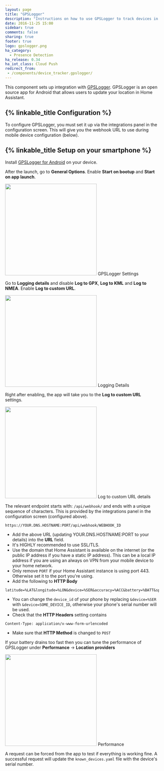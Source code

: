 ```yaml
---
layout: page
title: "GPSLogger"
description: "Instructions on how to use GPSLogger to track devices in Home Assistant."
date: 2016-11-25 15:00
sidebar: true
comments: false
sharing: true
footer: true
logo: gpslogger.png
ha_category:
  - Presence Detection
ha_release: 0.34
ha_iot_class: Cloud Push
redirect_from:
 - /components/device_tracker.gpslogger/
---
```


This component sets up integration with [GPSLogger](https://gpslogger.app/). GPSLogger is an open source app for Android that allows users to update your location in Home Assistant.

## {% linkable_title Configuration %}

To configure GPSLogger, you must set it up via the integrations panel in the configuration screen. This will give you the webhook URL to use during mobile device configuration (below).

## {% linkable_title Setup on your smartphone %}

Install [GPSLogger for Android](https://play.google.com/store/apps/details?id=com.mendhak.gpslogger) on your device.

After the launch, go to **General Options**. Enable **Start on bootup** and **Start on app launch**.

<p class='img'>
  <img width='300' src='/images/components/gpslogger/settings.png' />
  GPSLogger Settings
</p>

Go to **Logging details** and disable **Log to GPX**, **Log to KML** and **Log to NMEA**. Enable **Log to custom URL**.

<p class='img'>
  <img width='300' src='/images/components/gpslogger/logging-details.png' />
  Logging Details
</p>

Right after enabling, the app will take you to the **Log to custom URL** settings.

<p class='img'>
  <img width='300' src='/images/components/gpslogger/custom-url.png' />
  Log to custom URL details
</p>

The relevant endpoint starts with: `/api/webhook/` and ends with a unique sequence of characters. This is provided by the integrations panel in the configuration screen (configured above).

```text
https://YOUR.DNS.HOSTNAME:PORT/api/webhook/WEBHOOK_ID
```

- Add the above URL (updating YOUR.DNS.HOSTNAME:PORT to your details) into the **URL** field.
- It's HIGHLY recommended to use SSL/TLS.
- Use the domain that Home Assistant is available on the internet (or the public IP address if you have a static IP address). This can be a local IP address if you are using an always on VPN from your mobile device to your home network.
- Only remove `PORT` if your Home Assistant instance is using port 443. Otherwise set it to the port you're using.
- Add the following to **HTTP Body**
```text
latitude=%LAT&longitude=%LON&device=%SER&accuracy=%ACC&battery=%BATT&speed=%SPD&direction=%DIR&altitude=%ALT&provider=%PROV&activity=%ACT
```
- You can change the `device_id` of your phone by replacing `&device=%SER` with `&device=SOME_DEVICE_ID`, otherwise your phone's serial number will be used.
- Check that the **HTTP Headers** setting contains
```text
Content-Type: application/x-www-form-urlencoded
```
- Make sure that **HTTP Method** is changed to `POST`

If your battery drains too fast then you can tune the performance of GPSLogger under **Performance** -> **Location providers**

<p class='img'>
  <img width='300' src='/images/components/gpslogger/performance.png' />
  Performance
</p>

A request can be forced from the app to test if everything is working fine. A successful request will update the `known_devices.yaml` file with the device's serial number.
